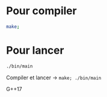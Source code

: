 # Pour compiler

```sh
make;
```
# Pour lancer

```sh
./bin/main
```

Compiler et lancer -> `make; ./bin/main`

G++17